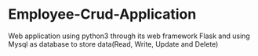 # Employee-Crud-Application
Web application using python3 through its web framework Flask and using Mysql as database to store data(Read, Write, Update and Delete)
